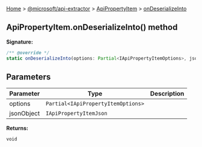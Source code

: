 [Home](./index) &gt; [@microsoft/api-extractor](./api-extractor.md) &gt; [ApiPropertyItem](./api-extractor.apipropertyitem.md) &gt; [onDeserializeInto](./api-extractor.apipropertyitem.ondeserializeinto.md)

## ApiPropertyItem.onDeserializeInto() method


<b>Signature:</b>

```typescript
/** @override */
static onDeserializeInto(options: Partial<IApiPropertyItemOptions>, jsonObject: IApiPropertyItemJson): void;
```

## Parameters

|  Parameter | Type | Description |
|  --- | --- | --- |
|  options | `Partial<IApiPropertyItemOptions>` |  |
|  jsonObject | `IApiPropertyItemJson` |  |

<b>Returns:</b>

`void`

